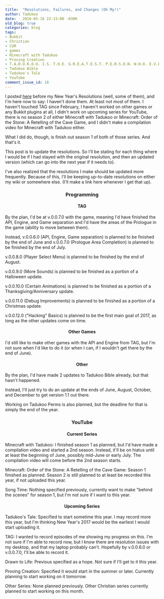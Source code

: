 ```yaml
---
title:  "Resolutions, Failures, and Changes (Oh My!)"
author: Tadukoo
date:   2016-05-16 22:15:00 -0300
old_blog: true
categories: blog
tags: 
- Bukkit
- Christian
- CUR
- games
- Minecraft with Tadukoo
- Proving Creation
- T.A.D.U.K.O.O. I.S. T.H.E. G.R.E.A.T.E.S.T. P.E.R.S.O.N. W.H.O. E.V.E.R. L.I.V.E.D.
- Tadukoo Bible
- Tadukoo's Tale
- YouTube
comment_issue_id: 18
---
```

I posted <a href="{{ site.baseurl }}{% post_url 2016-01-01-new-year-new-plans %}">here</a> before my New Year's Resolutions (well, some of them), and I'm 
here now to say: I haven't done them. At least not most of them. I haven't touched TAG since February, I haven't worked on other games or any Bukkit plugins 
at all, I didn't work on upcoming series for YouTube, there is no season 2 of either Minecraft with Tadukoo or Minecraft: Order of the Stone: A Retelling of 
the Cave Game, and I didn't make a compilation video for Minecraft with Tadukoo either.

What I did do, though, is finish out season 1 of both of those series. And that's it.

This post is to update the resolutions. So I'll be stating for each thing where I would be if I had stayed with the original resolution, and then an updated 
version (which can go into the next year if it needs to).

I've also realized that the resolutions I make should be updated more frequently. Because of this, I'll be keeping up-to-date resolutions on either my wiki 
or somewhere else. (I'll make a link here whenever I get that up).

<center><h3>Programming</h3></center>
<center><h4>TAG</h4></center>
By the plan, I'd be at v.0.0.7.0 with the game, meaning I'd have finished the API, Engine, and Game separation and I'd have the areas of the Prologue in the 
game (ability to move between them).

Instead, v.0.0.6.0 (API, Engine, Game separation) is planned to be finished by the end of June and v.0.0.7.0 (Prologue Area Completion) is planned to be 
finished by the end of July.

v.0.0.8.0 (Player Select Menu) is planned to be finished by the end of August.

v.0.0.9.0 (More Sounds) is planned to be finished as a portion of a Halloween update.

v.0.0.10.0 (Certain Animations) is planned to be finished as a portion of a Thanksgiving/Anniversary update.

v.0.0.11.0 (Debug Improvements) is planned to be finished as a portion of a Christmas update.

v.0.0.12.0 ("Hacking" Basics) is planned to be the first main goal of 2017, as long as the other updates come on time.

<center><h4>Other Games</h4></center>
I'd still like to make other games with the API and Engine from TAG, but I'm not sure when I'd like to do it (or when I can, if I wouldn't get there by the 
end of June).

<center><h4>Other</h4></center>
By the plan, I'd have made 2 updates to Tadukoo Bible already, but that hasn't happened.

Instead, I'll just try to do an update at the ends of June, August, October, and December to get version 1.1 out there.

Working on Tadukoo Perms is also planned, but the deadline for that is simply the end of the year.

<center><h3>YouTube</h3></center>
<center><h4>Current Series</h4></center>
Minecraft with Tadukoo: I finished season 1 as planned, but I'd have made a compilation video and started a 2nd season. Instead, it'll be on hiatus until at 
least the beginning of June, possibly mid-June or early July. The compilation video will come before the 2nd season starts.

Minecraft: Order of the Stone: A Retelling of the Cave Game: Season 1 finished as planned. Season 2 is still planned to at least be recorded this year, if 
not uploaded this year.

Song Time: Nothing specified previously, currently want to make "behind the scenes" for season 1, but I'm not sure if I want to this year.

<center><h4>Upcoming Series</h4></center>
Tadukoo's Tale: Specified to start sometime this year. I may record more this year, but I'm thinking New Year's 2017 would be the earliest I would start 
uploading it.

TAG: I wanted to record episodes of me showing my progress on this. I'm not sure if I'm able to record now, but I know there are resolution issues with my 
desktop, and that my laptop probably can't. Hopefully by v.0.0.6.0 or v.0.0.7.0, I'll be able to record it.

Drawn to Life: Previous specified as a hope. Not sure if I'll get to it this year.

Proving Creation: Specified it would start in the summer or later. Currently planning to start working on it tomorrow.

Other Series: None planned previously. Other Christian series currently planned to start working on this month.
